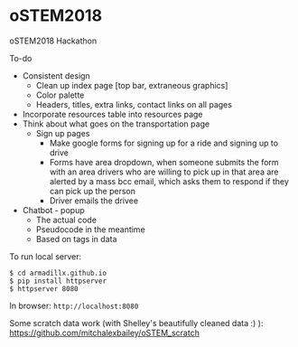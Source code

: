 # oSTEM2018
oSTEM2018 Hackathon

To-do
- Consistent design
  - Clean up index page [top bar, extraneous graphics]
  - Color palette
  - Headers, titles, extra links, contact links on all pages
- Incorporate resources table into resources page
- Think about what goes on the transportation page
  - Sign up pages
    - Make google forms for signing up for a ride and signing up to drive
    - Forms have area dropdown, when someone submits the form with an area drivers who are willing to pick up in that area are alerted by a mass bcc email, which asks them to respond if they can pick up the person
    - Driver emails the drivee
- Chatbot - popup
  - The actual code
  - Pseudocode in the meantime
  - Based on tags in data

To run local server:
```
$ cd armadillx.github.io
$ pip install httpserver
$ httpserver 8080
```

In browser:
`http://localhost:8080`

Some scratch data work (with Shelley's beautifully cleaned data :) ):
https://github.com/mitchalexbailey/oSTEM_scratch 
